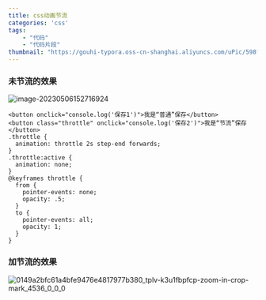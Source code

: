 ```yaml
---
title: css动画节流
categories: 'css'
tags: 
    - "代码"
    - "代码片段"
thumbnail: "https://gouhi-typora.oss-cn-shanghai.aliyuncs.com/uPic/598ff1d433dd40e8a828257aa0495140_tplv-k3u1fbpfcp-zoom-in-crop-mark_4536_0_0_0.gif"
---
```




### 未节流的效果

![image-20230506152716924](https://gouhi-typora.oss-cn-shanghai.aliyuncs.com/uPic/image-20230506152716924.png)

```
<button onclick="console.log('保存1')">我是“普通”保存</button>
<button class="throttle" onclick="console.log('保存2')">我是“节流”保存</button>
.throttle {
  animation: throttle 2s step-end forwards;
}
.throttle:active {
  animation: none;
}
@keyframes throttle {
  from {
    pointer-events: none;
    opacity: .5;
  }
  to {
    pointer-events: all;
    opacity: 1;
  }
}
```



### 加节流的效果

![0149a2bfc61a4bfe9476e4817977b380_tplv-k3u1fbpfcp-zoom-in-crop-mark_4536_0_0_0](https://gouhi-typora.oss-cn-shanghai.aliyuncs.com/uPic/0149a2bfc61a4bfe9476e4817977b380_tplv-k3u1fbpfcp-zoom-in-crop-mark_4536_0_0_0.gif)
